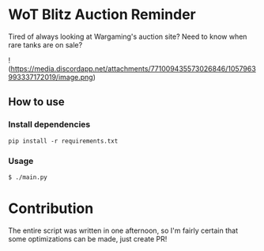 # WoT Blitz Auction Reminder
Tired of always looking at Wargaming's auction site? Need to know when rare tanks are on sale?

!(https://media.discordapp.net/attachments/771009435573026846/1057963993337172019/image.png)

## How to use

### Install dependencies
```shell
pip install -r requirements.txt
```

### Usage
```shell
$ ./main.py
```

# Contribution
The entire script was written in one afternoon, so I'm fairly certain that some optimizations can be made, just create PR!